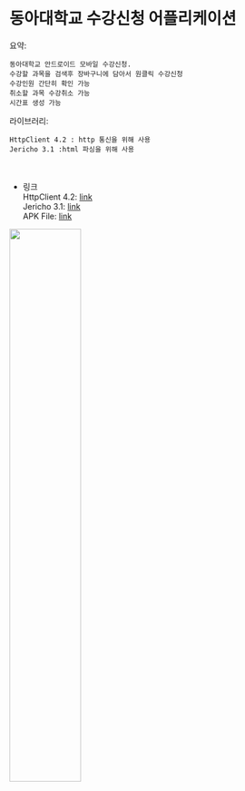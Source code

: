 동아대학교 수강신청 어플리케이션
=============


요약:

    동아대학교 안드로이드 모바일 수강신청.
    수강할 과목을 검색후 장바구니에 담아서 원클릭 수강신청
    수강인원 간단히 확인 가능
    취소할 과목 수강취소 가능
    시간표 생성 가능
    
    
라이브러리:
    
    HttpClient 4.2 : http 통신을 위해 사용
    Jericho 3.1 :html 파싱을 위해 사용
　
     
* 링크   
HttpClient 4.2: [link](https://hc.apache.org/httpcomponents-client-4.2.x/index.html)   
Jericho 3.1: [link](https://mvnrepository.com/artifact/net.htmlparser.jericho/jericho-html/3.1)   
APK File: [link](https://play.google.com/store/apps/details?id=com.sugangApp.changjun.myapplication)
    
    
    





<img src="https://user-images.githubusercontent.com/40492343/69025588-013e4e80-0a0b-11ea-923e-3337e0ec6d16.png" width="50%"></img>
